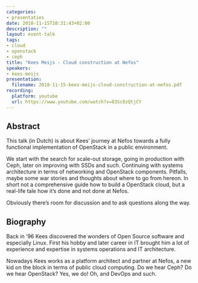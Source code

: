 ```yaml
---
categories:
- presentaties
date: 2018-11-15T10:31:43+02:00
description: ""
layout: event-talk
tags:
- cloud
- openstack
- ceph
title: "Kees Meijs - Cloud construction at Nefos"
speakers:
- kees-meijs
presentation:
  filename: 2018-11-15-kees-meijs-cloud-construction-at-nefos.pdf
recording:
  platform: youtube
  url: https://www.youtube.com/watch?v=83Sc8zQtjCY
---
```


## Abstract

This talk (in Dutch) is about Kees’ journey at Nefos towards a fully functional implementation of OpenStack in a public environment.

We start with the search for scale-out storage, going in production with Ceph, later on improving with SSDs and such. Continuing with systems architecture in terms of networking and OpenStack components. Pitfalls, maybe some war stories and thoughts about where to go from hereon. In short not a comprehensive guide how to build a OpenStack cloud, but a real-life tale how it’s done and not done at Nefos.

Obviously there’s room for discussion and to ask questions along the way.

## Biography

Back in ‘96 Kees discovered the wonders of Open Source software and especially Linux. First his hobby and later career in IT brought him a lot of experience and expertise in systems operations and IT architecture.

Nowadays Kees works as a platform architect and partner at Nefos, a new kid on the block in terms of public cloud computing. Do we hear Ceph? Do we hear OpenStack? Yes, we do! Oh, and DevOps and such.